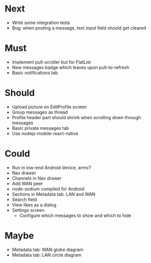 # Next

- Write some integration tests
- Bug: when posting a message, text input field should get cleared

# Must

- Implement pull-scroller but for FlatList
- New messages badge which leaves upon pull-to-refresh
- Basic notifications tab

# Should

- Upload picture on EditProfile screen
- Group messages as thread
- Profile header part should shrink when scrolling down through messages
- Basic private messages tab
- Use nodejs-mobile-react-native

# Could

- Run in low-end Android device, armv7
- Nav drawer
- Channels in Nav drawer
- Add WAN peer
- node-sodium compiled for Android
- Sections in Metadata tab: LAN and WAN
- Search field
- View likes as a dialog
- Settings screen
  - Configure which messages to show and which to hide

# Maybe

- Metadata tab: WAN globe diagram
- Metadata tab: LAN circle diagram
